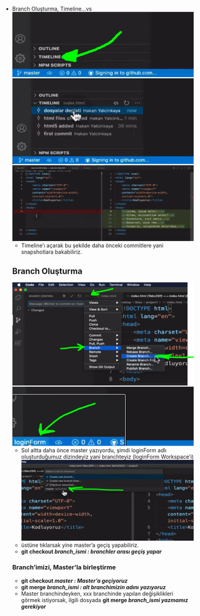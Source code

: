 - Branch Oluşturma, Timeline…vs
  ![Untitled](!img/Untitled%2035.png)
  ![Untitled](!img/Untitled%2036.png)
  ![Untitled](!img/Untitled%2037.png)
  - Timeline’ı açarak bu şekilde daha önceki commitlere yani snapshotlara bakabiliriz.
  ## Branch Oluşturma
  ![Untitled](!img/Untitled%2038.png)
  ![Untitled](!img/Untitled%2039.png)
  - Sol altta daha önce master yazıyordu, şimdi loginForm adlı oluşturduğumuz dizindeyiz yani branchteyiz (loginForm Workspace’i)
    ![Untitled](!img/Untitled%2040.png)
  - üstüne tıklarsak yine master’a geçiş yapabiliriz.
  - **git checkout _branch_ismi : branchler arası geçiş yapar_**
  ### Branch’imizi, Master’la birleştirme
  - **git checkout _master : Master’a geçiyoruz_**
  - **git merge _branch_ismi : alt branchimizin adını yazıyoruz_**
  - Master branchindeyken, xxx branchinde yapılan değişiklikleri görmek istiyorsak, ilgili dosyada **git merge _branch_ismi yazmamız gerekiyor_**

